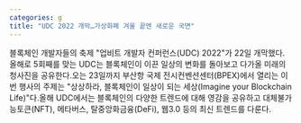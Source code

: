 ```yaml
---
categories: g
title: "UDC 2022 개막…가상화폐 겨울 끝엔 새로운 국면"
---
```

블록체인 개발자들의 축제 "업비트 개발자 컨퍼런스(UDC) 2022"가 22일 개막했다. 올해로 5회째를 맞는 UDC는 블록체인이 이끈 일상의 변화를 돌아보고 다가올 미래의 청사진을 공유한다.오는 23일까지 부산항 국제 전시컨벤션센터(BPEX)에서 열리는 이번 행사의 주제는 "상상하라, 블록체인이 일상이 되는 세상(Imagine your Blockchain Life)"다.올해 UDC에서는 블록체인의 다양한 트렌드에 대해 영감을 공유하고 대체불가능토큰(NFT), 메타버스, 탈중앙화금융(DeFi), 웹3.0 등의 최신 트렌드를 다룬다.